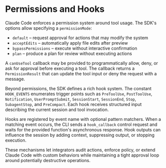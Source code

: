 # Permissions and Hooks

Claude Code enforces a permission system around tool usage. The SDK's options allow specifying a `permissionMode`:

- `default` – request approval for actions that may modify the system
- `acceptEdits` – automatically apply file edits after preview
- `bypassPermissions` – execute without interactive confirmation
- `plan` – produce a plan for review without executing actions

A `canUseTool` callback may be provided to programmatically allow, deny, or ask for approval before executing a tool. The callback returns a `PermissionResult` that can update the tool input or deny the request with a message.

Beyond permissions, the SDK defines a rich hook system. The constant `HOOK_EVENTS` enumerates trigger points such as `PreToolUse`, `PostToolUse`, `Notification`, `UserPromptSubmit`, `SessionStart`, `SessionEnd`, `Stop`, `SubagentStop`, and `PreCompact`. Each hook receives structured input describing the current session and tool invocation.

Hooks are registered by event name with optional pattern matchers. When a matching event occurs, the CLI sends a `hook_callback` control request and waits for the provided function's asynchronous response. Hook outputs can influence the session by adding context, suppressing output, or stopping execution.

These mechanisms let integrators audit actions, enforce policy, or extend Claude Code with custom behaviors while maintaining a tight approval loop around potentially destructive operations.

